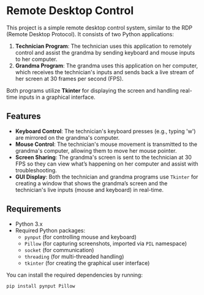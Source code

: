 # Remote Desktop Control

This project is a simple remote desktop control system, similar to the RDP (Remote Desktop Protocol). It consists of two Python applications:

1. **Technician Program**: The technician uses this application to remotely control and assist the grandma by sending keyboard and mouse inputs to her computer.
2. **Grandma Program**: The grandma uses this application on her computer, which receives the technician's inputs and sends back a live stream of her screen at 30 frames per second (FPS).

Both programs utilize **Tkinter** for displaying the screen and handling real-time inputs in a graphical interface.

## Features

- **Keyboard Control**: The technician's keyboard presses (e.g., typing 'w') are mirrored on the grandma's computer.
- **Mouse Control**: The technician's mouse movement is transmitted to the grandma's computer, allowing them to move her mouse pointer.
- **Screen Sharing**: The grandma's screen is sent to the technician at 30 FPS so they can view what’s happening on her computer and assist with troubleshooting.
- **GUI Display**: Both the technician and grandma programs use `Tkinter` for creating a window that shows the grandma’s screen and the technician's live inputs (mouse and keyboard) in real-time.

## Requirements

- Python 3.x
- Required Python packages:
  - `pynput` (for controlling mouse and keyboard)
  - `Pillow` (for capturing screenshots, imported via `PIL` namespace)
  - `socket` (for communication)
  - `threading` (for multi-threaded handling)
  - `tkinter` (for creating the graphical user interface)

You can install the required dependencies by running:

```bash
pip install pynput Pillow
